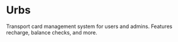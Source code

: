 # Urbs
Transport card management system for users and admins. Features recharge, balance checks, and more.
